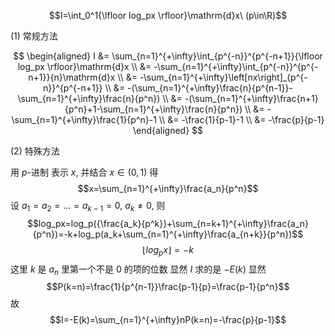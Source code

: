 $$I=\int_0^1{\lfloor log_px \rfloor}\mathrm{d}x\  (p\in\R)$$

$(1)$ 常规方法

$$
\begin{aligned}
I &= \sum_{n=1}^{+\infty}\int_{p^{-n}}^{p^{-n+1}}{\lfloor log_px \rfloor}\mathrm{d}x \\
&= -\sum_{n=1}^{+\infty}\int_{p^{-n}}^{p^{-n+1}}{n}\mathrm{d}x \\
&= -\sum_{n=1}^{+\infty}\left[nx\right]_{p^{-n}}^{p^{-n+1}} \\
&= -(\sum_{n=1}^{+\infty}\frac{n}{p^{n-1}}-\sum_{n=1}^{+\infty}\frac{n}{p^n}) \\
&= -(\sum_{n=1}^{+\infty}\frac{n+1}{p^n}+1-\sum_{n=1}^{+\infty}\frac{n}{p^n}) \\
&= -\sum_{n=1}^{+\infty}\frac{1}{p^n}-1 \\
&= -\frac{1}{p-1}-1 \\
&= -\frac{p}{p-1}
\end{aligned}
$$

$(2)$ 特殊方法

用 $p$-进制 表示 $x$, 并结合 $x\in(0,1)$ 得
$$x=\sum_{n=1}^{+\infty}\frac{a_n}{p^n}$$
设 $a_1=a_2=...=a_{k-1}=0$, $a_{k}\not=0$, 则
$$log_px=log_p({\frac{a_k}{p^k}}+\sum_{n=k+1}^{+\infty}\frac{a_n}{p^n})=-k+log_p(a_k+\sum_{n=1}^{+\infty}\frac{a_{n+k}}{p^n})$$
$$\lfloor log_px \rfloor=-k$$
这里 $k$ 是 $a_n$ 里第一个不是 $0$ 的项的位数
显然 $I$ 求的是 $-E(k)$
显然
$$P(k=n)=\frac{1}{p^{n-1}}\frac{p-1}{p}=\frac{p-1}{p^n}$$
故
$$I=-E(k)=\sum_{n=1}^{+\infty}nP(k=n)=-\frac{p}{p-1}$$